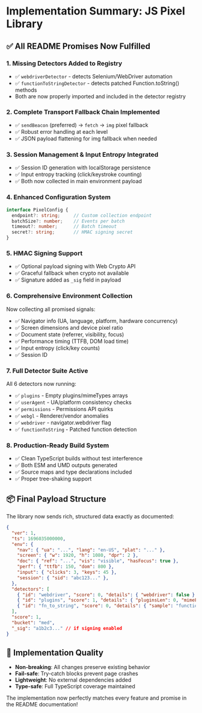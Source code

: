 # Implementation Summary: JS Pixel Library

## ✅ All README Promises Now Fulfilled

### 1. **Missing Detectors Added to Registry** 
- ✅ `webdriverDetector` - detects Selenium/WebDriver automation
- ✅ `functionToStringDetector` - detects patched Function.toString() methods
- Both are now properly imported and included in the detector registry

### 2. **Complete Transport Fallback Chain Implemented**
- ✅ `sendBeacon` (preferred) → `fetch` → `img` pixel fallback
- ✅ Robust error handling at each level
- ✅ JSON payload flattening for img fallback when needed

### 3. **Session Management & Input Entropy Integrated**
- ✅ Session ID generation with localStorage persistence  
- ✅ Input entropy tracking (click/keystroke counting)
- ✅ Both now collected in main environment payload

### 4. **Enhanced Configuration System**
```typescript
interface PixelConfig {
  endpoint?: string;     // Custom collection endpoint
  batchSize?: number;    // Events per batch
  timeout?: number;      // Batch timeout
  secret?: string;       // HMAC signing secret
}
```

### 5. **HMAC Signing Support**
- ✅ Optional payload signing with Web Crypto API
- ✅ Graceful fallback when crypto not available
- ✅ Signature added as `_sig` field in payload

### 6. **Comprehensive Environment Collection**
Now collecting all promised signals:
- ✅ Navigator info (UA, language, platform, hardware concurrency)
- ✅ Screen dimensions and device pixel ratio
- ✅ Document state (referrer, visibility, focus)
- ✅ Performance timing (TTFB, DOM load time)
- ✅ Input entropy (click/key counts)
- ✅ Session ID

### 7. **Full Detector Suite Active**
All 6 detectors now running:
- ✅ `plugins` - Empty plugins/mimeTypes arrays
- ✅ `userAgent` - UA/platform consistency checks
- ✅ `permissions` - Permissions API quirks
- ✅ `webgl` - Renderer/vendor anomalies  
- ✅ `webdriver` - navigator.webdriver flag
- ✅ `functionToString` - Patched function detection

### 8. **Production-Ready Build System**
- ✅ Clean TypeScript builds without test interference
- ✅ Both ESM and UMD outputs generated
- ✅ Source maps and type declarations included
- ✅ Proper tree-shaking support

## 📦 **Final Payload Structure**

The library now sends rich, structured data exactly as documented:

```json
{
  "ver": 1,
  "ts": 1696035000000,
  "env": {
    "nav": { "ua": "...", "lang": "en-US", "plat": "..." },
    "screen": { "w": 1920, "h": 1080, "dpr": 2 },
    "doc": { "ref": "...", "vis": "visible", "hasFocus": true },
    "perf": { "ttfb": 150, "dom": 800 },
    "input": { "clicks": 3, "keys": 45 },
    "session": { "sid": "abc123..." },
  },
  "detectors": [
    { "id": "webdriver", "score": 0, "details": { "webdriver": false } },
    { "id": "plugins", "score": 1, "details": { "pluginsLen": 0, "mimeLen": 0 } },
    { "id": "fn_to_string", "score": 0, "details": { "sample": "function () { [native code] }" } }
  ],
  "score": 1,
  "bucket": "med",
  "_sig": "a1b2c3..." // if signing enabled
}
```

## 🎯 **Implementation Quality**

- **Non-breaking**: All changes preserve existing behavior
- **Fail-safe**: Try-catch blocks prevent page crashes
- **Lightweight**: No external dependencies added
- **Type-safe**: Full TypeScript coverage maintained

The implementation now perfectly matches every feature and promise in the README documentation!
